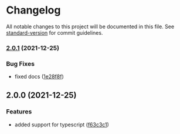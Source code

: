 # Changelog

All notable changes to this project will be documented in this file. See [standard-version](https://github.com/conventional-changelog/standard-version) for commit guidelines.

### [2.0.1](https://github.com/AnthonyLzq/ocr-space-api2/compare/v2.0.0...v2.0.1) (2021-12-25)


### Bug Fixes

* fixed docs ([1e28f8f](https://github.com/AnthonyLzq/ocr-space-api2/commit/1e28f8f74e52baf8e9e38648997d967dff3e3bb8))

## 2.0.0 (2021-12-25)


### Features

* added support for typescript ([f63c3c1](https://github.com/AnthonyLzq/ocr-space-api2/commit/f63c3c1249bc2e29c11f32d4131d54eda8580e25))

